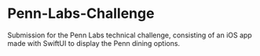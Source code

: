 # Penn-Labs-Challenge
Submission for the Penn Labs technical challenge, consisting of an iOS app made with SwiftUI to display the Penn dining options.
